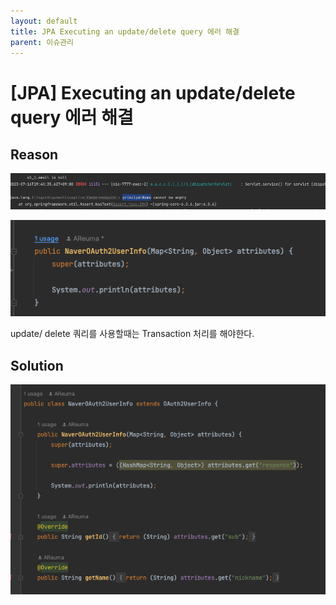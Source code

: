 ```yaml
---
layout: default
title: JPA Executing an update/delete query 에러 해결
parent: 이슈관리
---
```

    
# [JPA] Executing an update/delete query 에러 해결  
    
## Reason 
![error.png](/assets/images/Issue/Issue2/error.png)
    
![before.png](/assets/images/Issue/Issue2/before.png)

update/ delete 쿼리를 사용할때는 Transaction 처리를 해야한다.  
    

## Solution  
![after.png](/assets/images/Issue/Issue2/after.png)